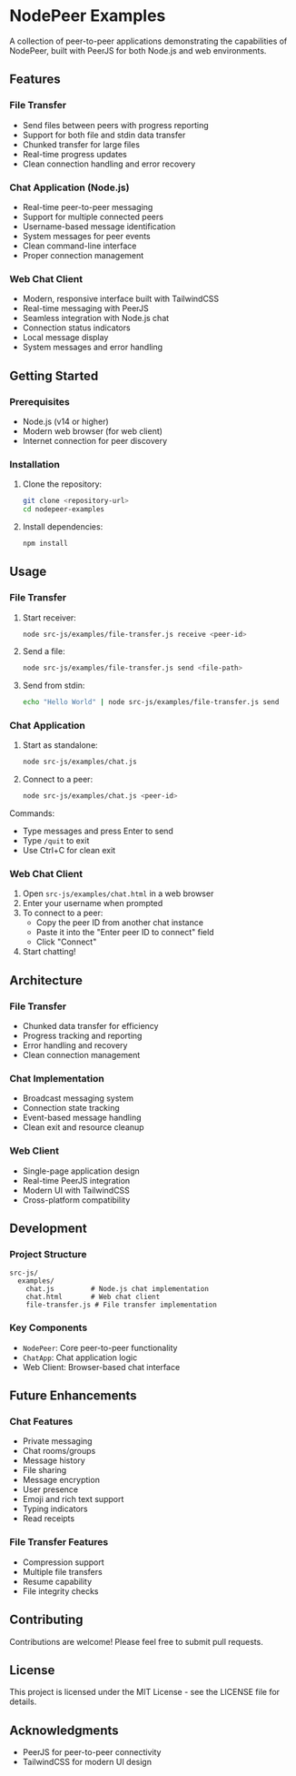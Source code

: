 # NodePeer Examples

A collection of peer-to-peer applications demonstrating the capabilities of NodePeer, built with PeerJS for both Node.js and web environments.

## Features

### File Transfer
- Send files between peers with progress reporting
- Support for both file and stdin data transfer
- Chunked transfer for large files
- Real-time progress updates
- Clean connection handling and error recovery

### Chat Application (Node.js)
- Real-time peer-to-peer messaging
- Support for multiple connected peers
- Username-based message identification
- System messages for peer events
- Clean command-line interface
- Proper connection management

### Web Chat Client
- Modern, responsive interface built with TailwindCSS
- Real-time messaging with PeerJS
- Seamless integration with Node.js chat
- Connection status indicators
- Local message display
- System messages and error handling

## Getting Started

### Prerequisites
- Node.js (v14 or higher)
- Modern web browser (for web client)
- Internet connection for peer discovery

### Installation
1. Clone the repository:
   ```bash
   git clone <repository-url>
   cd nodepeer-examples
   ```

2. Install dependencies:
   ```bash
   npm install
   ```

## Usage

### File Transfer

1. Start receiver:
   ```bash
   node src-js/examples/file-transfer.js receive <peer-id>
   ```

2. Send a file:
   ```bash
   node src-js/examples/file-transfer.js send <file-path>
   ```

3. Send from stdin:
   ```bash
   echo "Hello World" | node src-js/examples/file-transfer.js send
   ```

### Chat Application

1. Start as standalone:
   ```bash
   node src-js/examples/chat.js
   ```

2. Connect to a peer:
   ```bash
   node src-js/examples/chat.js <peer-id>
   ```

Commands:
- Type messages and press Enter to send
- Type `/quit` to exit
- Use Ctrl+C for clean exit

### Web Chat Client

1. Open `src-js/examples/chat.html` in a web browser
2. Enter your username when prompted
3. To connect to a peer:
   - Copy the peer ID from another chat instance
   - Paste it into the "Enter peer ID to connect" field
   - Click "Connect"
4. Start chatting!

## Architecture

### File Transfer
- Chunked data transfer for efficiency
- Progress tracking and reporting
- Error handling and recovery
- Clean connection management

### Chat Implementation
- Broadcast messaging system
- Connection state tracking
- Event-based message handling
- Clean exit and resource cleanup

### Web Client
- Single-page application design
- Real-time PeerJS integration
- Modern UI with TailwindCSS
- Cross-platform compatibility

## Development

### Project Structure
```
src-js/
  examples/
    chat.js         # Node.js chat implementation
    chat.html       # Web chat client
    file-transfer.js # File transfer implementation
```

### Key Components
- `NodePeer`: Core peer-to-peer functionality
- `ChatApp`: Chat application logic
- Web Client: Browser-based chat interface

## Future Enhancements

### Chat Features
- Private messaging
- Chat rooms/groups
- Message history
- File sharing
- Message encryption
- User presence
- Emoji and rich text support
- Typing indicators
- Read receipts

### File Transfer Features
- Compression support
- Multiple file transfers
- Resume capability
- File integrity checks

## Contributing
Contributions are welcome! Please feel free to submit pull requests.

## License
This project is licensed under the MIT License - see the LICENSE file for details.

## Acknowledgments
- PeerJS for peer-to-peer connectivity
- TailwindCSS for modern UI design 